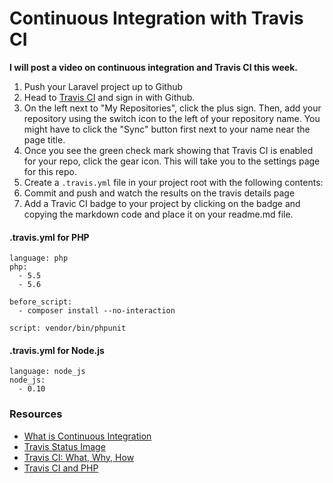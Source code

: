 Continuous Integration with Travis CI
====

__I will post a video on continuous integration and Travis CI this week.__

1. Push your Laravel project up to Github
2. Head to [Travis CI](https://travis-ci.org) and sign in with Github.
3. On the left next to "My Repositories", click the plus sign. Then, add your repository using the switch icon to the left of your repository name. You might have to click the "Sync" button first next to your name near the page title.
4. Once you see the green check mark showing that Travis CI is enabled for your repo, click the gear icon. This will take you to the settings page for this repo.
5. Create a `.travis.yml` file in your project root with the following contents:
6. Commit and push and watch the results on the travis details page
7. Add a Travic CI badge to your project by clicking on the badge and copying the markdown code and place it on your readme.md file.

#### .travis.yml for PHP

```
language: php
php:
  - 5.5
  - 5.6

before_script:
  - composer install --no-interaction

script: vendor/bin/phpunit
```

#### .travis.yml for Node.js

```
language: node_js
node_js:
  - 0.10
```

### Resources

* [What is Continuous Integration](http://martinfowler.com/articles/continuousIntegration.html)
* [Travis Status Image](http://docs.travis-ci.com/user/status-images/)
* [Travis CI: What, Why, How](http://code.tutsplus.com/tutorials/travis-ci-what-why-how--net-34771)
* [Travis CI and PHP](http://docs.travis-ci.com/user/languages/php/)
